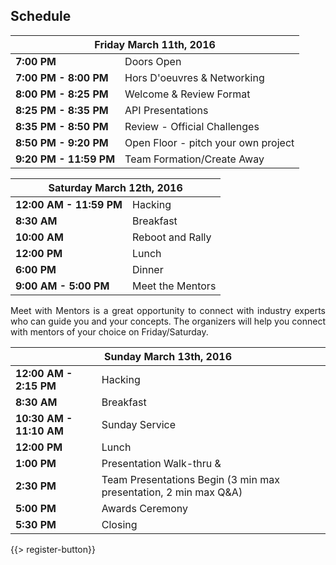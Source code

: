 ## <i class="icon fa-clock-o"></i> <b>Schedule</b>

<table class="default">
<thead>
<tr class="row-1 odd">
  <th colspan="2" class="column-1"><div>Friday March 11th, 2016</div></th>
</tr>
</thead>
<tbody class="row-hover" role="alert" aria-live="polite" aria-relevant="all">
<tr class="row-2">
  <td class="column-1"><strong>7:00 PM</strong></td><td class="column-2">Doors Open </td>
</tr>
<tr class="row-3">
  <td class="column-1"><strong>7:00 PM - 8:00 PM</strong></td><td class="column-2">Hors D'oeuvres &amp; Networking</td>
</tr>
<tr class="row-4">
  <td class="column-1"><strong>8:00 PM - 8:25 PM</strong></td><td class="column-2">Welcome & Review Format </td>
</tr>

<tr class="row-5">
  <td class="column-1"><strong>8:25 PM - 8:35 PM</strong></td><td class="column-2">API Presentations</td>
</tr>
<tr class="row-6">
  <td class="column-1"><strong>8:35 PM - 8:50 PM</strong></td><td class="column-2">Review - Official Challenges </td>
</tr>
<tr class="row-7">
  <td class="column-1"><strong>8:50 PM - 9:20 PM</strong></td><td class="column-2">Open Floor - pitch your own project</td>
</tr>
<tr class="row-11">
  <td class="column-1"><strong>9:20 PM - 11:59 PM</strong></td><td class="column-2">Team Formation/Create Away</td>
</tr>
</tbody>
</table>


<table class="default">
<thead>
<tr class="row-1 odd">
  <th colspan="2" class="column-1"><div>Saturday March 12th, 2016</div></th>
</tr>
</thead>
<tbody class="row-hover">
<tr class="row-2 even">
  <td class="column-1"><strong>12:00 AM - 11:59 PM</strong></td><td class="column-2">Hacking</td>
</tr>
<tr class="row-3 odd">
  <td class="column-1"><strong>8:30 AM</strong></td><td class="column-2">Breakfast</td>
</tr>
<tr class="row-4 even">
  <td class="column-1"><strong>10:00 AM</strong></td><td class="column-2">Reboot and Rally</td>
<tr class="row-5 even">
  <td class="column-1"><strong>12:00 PM</strong></td><td class="column-2">Lunch</td>
</tr>
<tr class="row-6 odd">
  <td class="column-1"><strong>6:00 PM</strong></td><td class="column-2">Dinner</td>
</tr>
<tr class="row-7 even">
  <td class="column-1"><strong>9:00 AM - 5:00 PM</strong></td><td class="column-2">Meet the Mentors</td>
</tr>
</tbody>
</table>
<p style="text-align: justify;">Meet with Mentors is a great opportunity to connect with industry experts who can guide you and your concepts. The organizers will help you connect with mentors of your choice on Friday/Saturday.</p>


<table class="default">
<thead>
<tr class="row-1 odd">
  <th colspan="2" class="column-1"><div>Sunday March 13th, 2016</div></th>
</tr>
</thead>
<tbody class="row-hover">
<tr class="row-2 even">
  <td class="column-1"><strong>12:00 AM - 2:15 PM</strong></td><td class="column-2">Hacking</td>
<tr class="row-3 even">
  <td class="column-1"><strong>8:30 AM</strong></td><td class="column-2">Breakfast</td>
</tr>
<tr class="row-4 odd">
  <td class="column-1"><strong>10:30 AM - 11:10 AM</strong></td><td class="column-2">Sunday Service</td>
</tr>
<tr class="row-5 even">
  <td class="column-1"><strong>12:00 PM</strong></td><td class="column-2">Lunch</td>
</tr>
<tr class="row-6 odd">
  <td class="column-1"><strong>1:00 PM</strong></td><td class="column-2">Presentation Walk-thru &amp</td>
</tr>
<tr class="row-7 even">
  <td class="column-1"><strong>2:30 PM</strong></td><td class="column-2">Team Presentations Begin (3 min max presentation, 2 min max Q&amp;A)</td>
</tr>
<tr class="row-8 odd">
  <td class="column-1"><strong>5:00 PM</strong></td><td class="column-2">Awards Ceremony</td>
</tr>
<tr class="row-9 even">
  <td class="column-1"><strong>5:30 PM</strong></td><td class="column-2">Closing</td>
</tr>
</tbody>
</table>
{{> register-button}}
